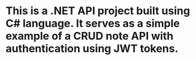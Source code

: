 # This is a .NET API project built using C# language. It serves as a simple example of a CRUD note API with authentication using JWT tokens.

